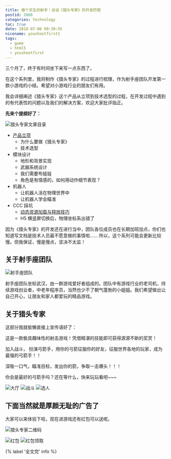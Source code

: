 ```yaml
---
title: 做个天生的射手！谈谈《猎头专家》的开发历程
postid: 2666
categories: technology
toc: true
date: 2018-07-06 09:39:55
nicename: youshootfirst1
tags:
  - game
  - html5
  - youshootfirst
---
```


三个月了，终于有时间坐下来写一点东西了。

在这个系列里，我将制作《猎头专家》的过程进行梳理，作为射手座团队开发第一款小游戏的小结。希望对小游戏行业的朋友们有用。

我会详细阐述《猎头专家》这个产品从立项到技术选型的过程，在开发过程中遇到的有代表性的问题以及我们的解决方案，欢迎大家批评指正。 <!--more-->

**先来个提纲好了：**

![猎头专家文章目录][articles]

- [产品立项][2667]
  - 为什么要做《猎头专家》
  - 技术选型
- 模块设计
  - 地形和背景实现
  - 武器系统设计
  - 我们需要布娃娃
  - 角色是有情感的，如何用动作细节表现？
- 机器人
  - 让机器人活在物理世界中
  - 让机器人学会瞄准
- CCC 踩坑
  - [动态资源加载与释放技巧][2668]
  - H5 横竖屏切换后，物理坐标系出错了

因为《猎头专家》的开发还在进行当中，团队各位成员也在长期加班加点，你们也知道写文档是技术人员最不愿意做的事情啦…… 所以，这个系列可能会更新比较慢。但我保证，慢是慢点，坚决不太监！

## 关于射手座团队

![射手座团队][sagiteam]

射手座团队坐标武汉，由一群游戏爱好者组成的。团队中有游戏行业的老司机，持续游戏创业者，中老年程序员，当然也少不了朝气蓬勃的小姐姐。我们希望做出让自己开心，让朋友和家人都爱玩的精品游戏。

## 关于猎头专家

这部分我就偷懒直接上宣传语好了：

这是一款极具趣味性的射击游戏！凭借精湛的技能即可获得源源不断的奖赏！

加入战斗， 扮演弓箭手，用你的弓箭征服你的好友，征服世界各地的玩家，成为最强的弓箭手！！

深吸一口气，瞄准目标，发出你的箭，争取一击爆头！！！

你会是最好的弓箭手吗？还在等什么，快来玩玩看吧~~~

![大厅][s1]
![战斗][s2]
![选人][s3]

## 下面当然就是厚颜无耻的广告了

大家可以来体验下哈，现在进游戏还有红包可以送呢。

![猎头专家二维码][qr]

![红包][s4]
![红包领取][s5]


{% label '全文完' info %}

[articles]: /uploads/2018/07/youshootfirst-articles.svg
[sagiteam]: /uploads/2018/07/sagiteam.png
[qr]: /uploads/2018/07/qrtype212channel11.jpeg
[s1]: /uploads/2018/07/youshootfirst-screen1.jpeg
[s2]: /uploads/2018/07/youshootfirst-screen2.jpeg
[s3]: /uploads/2018/07/youshootfirst-screen3.jpeg
[s4]: /uploads/2018/07/youshootfirst-screen4.jpeg
[s5]: /uploads/2018/07/youshootfirst-screen5.jpeg
[2667]: https://blog.zengrong.net/post/2667.html
[2668]: https://blog.zengrong.net/post/2668.html
